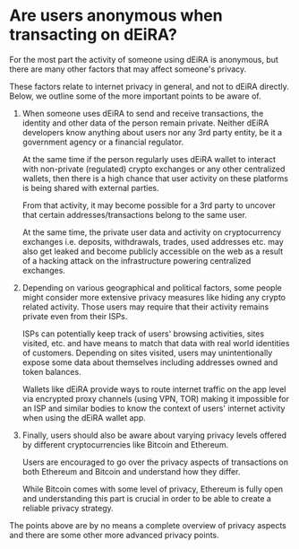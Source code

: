 # Are users anonymous when transacting on dEiRA?

For the most part the activity of someone using dEiRA is anonymous, but there are many other factors that may affect someone's privacy.

These factors relate to internet privacy in general, and not to dEiRA directly. Below, we outline some of the more important points to be aware of.

1. When someone uses dEiRA to send and receive transactions, the identity and other data of the person remain private. Neither dEiRA developers know anything about users nor any 3rd party entity, be it a government agency or a financial regulator.

   At the same time if the person regularly uses dEiRA wallet to interact with non-private (regulated) crypto exchanges or any other centralized wallets, then there is a high chance that user activity on these platforms is being shared with external parties.

   From that activity, it may become possible for a 3rd party to uncover that certain addresses/transactions belong to the same user.

   At the same time, the private user data and activity on cryptocurrency exchanges i.e. deposits, withdrawals, trades, used addresses etc. may also get leaked and become publicly accessible on the web as a result of a hacking attack on the infrastructure powering centralized exchanges.

2. Depending on various geographical and political factors, some people might consider more extensive privacy measures like hiding any crypto related activity. Those users may require that their activity remains private even from their ISPs.

   ISPs can potentially keep track of users' browsing activities, sites visited, etc. and have means to match that data with real world identities of customers. Depending on sites visited, users may unintentionally expose some data about themselves including addresses owned and token balances.

   Wallets like dEiRA provide ways to route internet traffic on the app level via encrypted proxy channels (using VPN, TOR) making it impossible for an ISP and similar bodies to know the context of users' internet activity when using the dEiRA wallet app.

3. Finally, users should also be aware about varying privacy levels offered by different cryptocurrencies like Bitcoin and Ethereum.

   Users are encouraged to go over the privacy aspects of transactions on both Ethereum and Bitcoin and understand how they differ.

   While Bitcoin comes with some level of privacy, Ethereum is fully open and understanding this part is crucial in order to be able to create a reliable privacy strategy.

The points above are by no means a complete overview of privacy aspects and there are some other more advanced privacy points.
